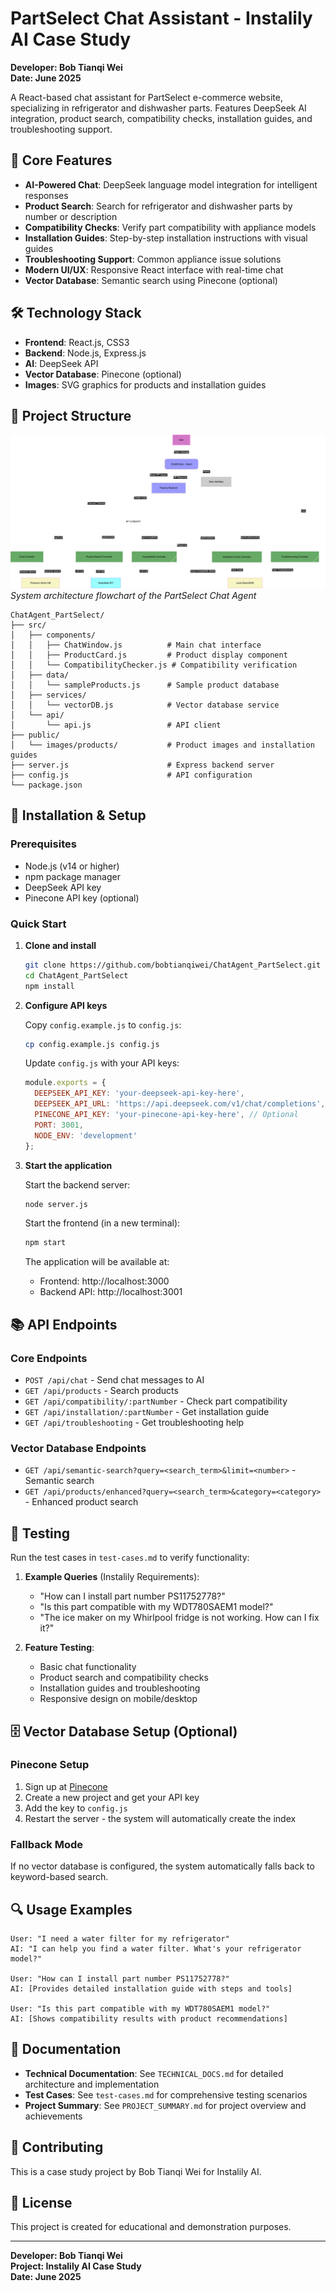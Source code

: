 # PartSelect Chat Assistant - Instalily AI Case Study


**Developer: Bob Tianqi Wei**  
**Date: June 2025**

A React-based chat assistant for PartSelect e-commerce website, specializing in refrigerator and dishwasher parts. Features DeepSeek AI integration, product search, compatibility checks, installation guides, and troubleshooting support.

## 🚀 Core Features

- **AI-Powered Chat**: DeepSeek language model integration for intelligent responses
- **Product Search**: Search for refrigerator and dishwasher parts by number or description
- **Compatibility Checks**: Verify part compatibility with appliance models
- **Installation Guides**: Step-by-step installation instructions with visual guides
- **Troubleshooting Support**: Common appliance issue solutions
- **Modern UI/UX**: Responsive React interface with real-time chat
- **Vector Database**: Semantic search using Pinecone (optional)

## 🛠️ Technology Stack

- **Frontend**: React.js, CSS3
- **Backend**: Node.js, Express.js
- **AI**: DeepSeek API
- **Vector Database**: Pinecone (optional)
- **Images**: SVG graphics for products and installation guides

## 📁 Project Structure

![System Architecture Flowchart](./others/PartSelectChatAgentFlowchart.drawio.png)
*System architecture flowchart of the PartSelect Chat Agent*


```
ChatAgent_PartSelect/
├── src/
│   ├── components/
│   │   ├── ChatWindow.js          # Main chat interface
│   │   ├── ProductCard.js         # Product display component
│   │   └── CompatibilityChecker.js # Compatibility verification
│   ├── data/
│   │   └── sampleProducts.js      # Sample product database
│   ├── services/
│   │   └── vectorDB.js            # Vector database service
│   └── api/
│       └── api.js                 # API client
├── public/
│   └── images/products/           # Product images and installation guides
├── server.js                      # Express backend server
├── config.js                      # API configuration
└── package.json
```

## 🔧 Installation & Setup

### Prerequisites
- Node.js (v14 or higher)
- npm package manager
- DeepSeek API key
- Pinecone API key (optional)

### Quick Start

1. **Clone and install**
   ```bash
   git clone https://github.com/bobtianqiwei/ChatAgent_PartSelect.git
   cd ChatAgent_PartSelect
   npm install
   ```

2. **Configure API keys**
   
   Copy `config.example.js` to `config.js`:
   ```bash
   cp config.example.js config.js
   ```
   
   Update `config.js` with your API keys:
   ```javascript
   module.exports = {
     DEEPSEEK_API_KEY: 'your-deepseek-api-key-here',
     DEEPSEEK_API_URL: 'https://api.deepseek.com/v1/chat/completions',
     PINECONE_API_KEY: 'your-pinecone-api-key-here', // Optional
     PORT: 3001,
     NODE_ENV: 'development'
   };
   ```

3. **Start the application**

   Start the backend server:
   ```bash
   node server.js
   ```
   
   Start the frontend (in a new terminal):
   ```bash
   npm start
   ```
   
   The application will be available at:
   - Frontend: http://localhost:3000
   - Backend API: http://localhost:3001

## 📚 API Endpoints

### Core Endpoints
- `POST /api/chat` - Send chat messages to AI
- `GET /api/products` - Search products
- `GET /api/compatibility/:partNumber` - Check part compatibility
- `GET /api/installation/:partNumber` - Get installation guide
- `GET /api/troubleshooting` - Get troubleshooting help

### Vector Database Endpoints
- `GET /api/semantic-search?query=<search_term>&limit=<number>` - Semantic search
- `GET /api/products/enhanced?query=<search_term>&category=<category>` - Enhanced product search

## 🧪 Testing

Run the test cases in `test-cases.md` to verify functionality:

1. **Example Queries** (Instalily Requirements):
   - "How can I install part number PS11752778?"
   - "Is this part compatible with my WDT780SAEM1 model?"
   - "The ice maker on my Whirlpool fridge is not working. How can I fix it?"

2. **Feature Testing**:
   - Basic chat functionality
   - Product search and compatibility checks
   - Installation guides and troubleshooting
   - Responsive design on mobile/desktop

## 🗄️ Vector Database Setup (Optional)

### Pinecone Setup
1. Sign up at [Pinecone](https://www.pinecone.io/)
2. Create a new project and get your API key
3. Add the key to `config.js`
4. Restart the server - the system will automatically create the index

### Fallback Mode
If no vector database is configured, the system automatically falls back to keyword-based search.

## 🔍 Usage Examples

```
User: "I need a water filter for my refrigerator"
AI: "I can help you find a water filter. What's your refrigerator model?"

User: "How can I install part number PS11752778?"
AI: [Provides detailed installation guide with steps and tools]

User: "Is this part compatible with my WDT780SAEM1 model?"
AI: [Shows compatibility results with product recommendations]
```

## 📖 Documentation

- **Technical Documentation**: See `TECHNICAL_DOCS.md` for detailed architecture and implementation
- **Test Cases**: See `test-cases.md` for comprehensive testing scenarios
- **Project Summary**: See `PROJECT_SUMMARY.md` for project overview and achievements

## 🤝 Contributing

This is a case study project by Bob Tianqi Wei for Instalily AI.

## 📄 License

This project is created for educational and demonstration purposes.

---

**Developer: Bob Tianqi Wei**  
**Project: Instalily AI Case Study**  
**Date: June 2025**
